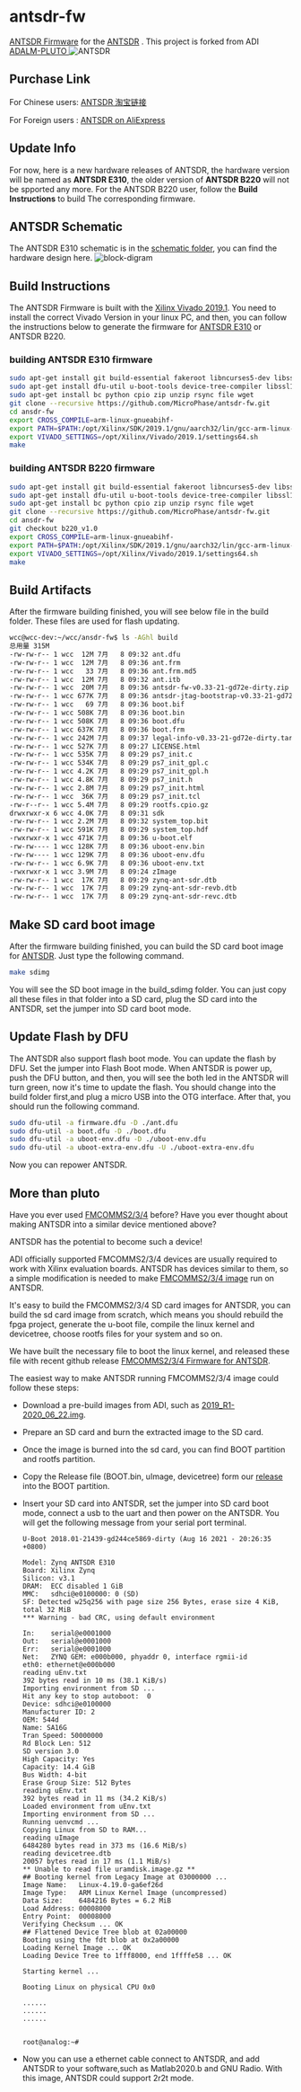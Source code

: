 # antsdr-fw
[ANTSDR Firmware](https://github.com/MicroPhase/antsdr-fw) for the [ANTSDR](https://item.taobao.com/item.htm?id=647986963313#detail) .
This project is forked from ADI [ADALM-PLUTO ](https://github.com/analogdevicesinc/plutosdr-fw) 
![ANTSDR](./images/ANTSDR.png)

## Purchase Link
For Chinese users: [ANTSDR 淘宝链接](https://item.taobao.com/item.htm?id=647986963313#detail)

For Foreign users : [ANTSDR on AliExpress](https://www.aliexpress.com/item/1005003181244737.html?spm=5261.ProductManageOnline.0.0.15744edfIp5RL0)

## Update Info
For now, here is a new hardware releases of ANTSDR, the hardware version will be named as **ANTSDR E310**, the older version of **ANTSDR B220** will not be spported any more. For the ANTSDR B220 user, follow the **Build Instructions** to build The corresponding firmware.

## ANTSDR Schematic
The ANTSDR E310 schematic is in the [schematic folder](./schematic),  you can find the hardware design here.
![block-digram](./images/block-diagram.png)
## Build Instructions
The ANTSDR Firmware is built with the [Xilinx Vivado 2019.1](https://www.xilinx.com/member/forms/download/xef-vivado.html?filename=Xilinx_Vivado_SDK_Web_2019.1_0524_1430_Lin64.bin). You need to install the correct Vivado Version in your linux PC, and then, you can follow the instructions below to generate the firmware for [ANTSDR E310](https://item.taobao.com/item.htm?spm=a230r.1.14.16.34e21142YIlxqx&id=647986963313&ns=1&abbucket=2#detail) or ANTSDR B220.

### building ANTSDR E310 firmware
```bash
sudo apt-get install git build-essential fakeroot libncurses5-dev libssl-dev ccache 
sudo apt-get install dfu-util u-boot-tools device-tree-compiler libssl1.0-dev mtools
sudo apt-get install bc python cpio zip unzip rsync file wget 
git clone --recursive https://github.com/MicroPhase/antsdr-fw.git 
cd ansdr-fw 
export CROSS_COMPILE=arm-linux-gnueabihf- 
export PATH=$PATH:/opt/Xilinx/SDK/2019.1/gnu/aarch32/lin/gcc-arm-linux-gnueabi/bin 
export VIVADO_SETTINGS=/opt/Xilinx/Vivado/2019.1/settings64.sh
make
```

### building ANTSDR B220 firmware
```bash
sudo apt-get install git build-essential fakeroot libncurses5-dev libssl-dev ccache 
sudo apt-get install dfu-util u-boot-tools device-tree-compiler libssl1.0-dev mtools
sudo apt-get install bc python cpio zip unzip rsync file wget 
git clone --recursive https://github.com/MicroPhase/antsdr-fw.git 
cd ansdr-fw 
git checkout b220_v1.0
export CROSS_COMPILE=arm-linux-gnueabihf- 
export PATH=$PATH:/opt/Xilinx/SDK/2019.1/gnu/aarch32/lin/gcc-arm-linux-gnueabi/bin 
export VIVADO_SETTINGS=/opt/Xilinx/Vivado/2019.1/settings64.sh
make
```

## Build Artifacts 
After the firmware building finished, you will see below file in the build folder. These files are used for flash updating.
```bash 
wcc@wcc-dev:~/wcc/ansdr-fw$ ls -AGhl build 
总用量 315M
-rw-rw-r-- 1 wcc  12M 7月   8 09:32 ant.dfu
-rw-rw-r-- 1 wcc  12M 7月   8 09:36 ant.frm
-rw-rw-r-- 1 wcc   33 7月   8 09:36 ant.frm.md5
-rw-rw-r-- 1 wcc  12M 7月   8 09:32 ant.itb
-rw-rw-r-- 1 wcc  20M 7月   8 09:36 antsdr-fw-v0.33-21-gd72e-dirty.zip
-rw-rw-r-- 1 wcc 677K 7月   8 09:36 antsdr-jtag-bootstrap-v0.33-21-gd72e-dirty.zip
-rw-rw-r-- 1 wcc   69 7月   8 09:36 boot.bif
-rw-rw-r-- 1 wcc 508K 7月   8 09:36 boot.bin
-rw-rw-r-- 1 wcc 508K 7月   8 09:36 boot.dfu
-rw-rw-r-- 1 wcc 637K 7月   8 09:36 boot.frm
-rw-rw-r-- 1 wcc 242M 7月   8 09:37 legal-info-v0.33-21-gd72e-dirty.tar.gz
-rw-rw-r-- 1 wcc 527K 7月   8 09:27 LICENSE.html
-rw-rw-r-- 1 wcc 535K 7月   8 09:29 ps7_init.c
-rw-rw-r-- 1 wcc 534K 7月   8 09:29 ps7_init_gpl.c
-rw-rw-r-- 1 wcc 4.2K 7月   8 09:29 ps7_init_gpl.h
-rw-rw-r-- 1 wcc 4.8K 7月   8 09:29 ps7_init.h
-rw-rw-r-- 1 wcc 2.8M 7月   8 09:29 ps7_init.html
-rw-rw-r-- 1 wcc  36K 7月   8 09:29 ps7_init.tcl
-rw-r--r-- 1 wcc 5.4M 7月   8 09:29 rootfs.cpio.gz
drwxrwxr-x 6 wcc 4.0K 7月   8 09:31 sdk
-rw-rw-r-- 1 wcc 2.2M 7月   8 09:32 system_top.bit
-rw-rw-r-- 1 wcc 591K 7月   8 09:29 system_top.hdf
-rwxrwxr-x 1 wcc 471K 7月   8 09:36 u-boot.elf
-rw-rw---- 1 wcc 128K 7月   8 09:36 uboot-env.bin
-rw-rw---- 1 wcc 129K 7月   8 09:36 uboot-env.dfu
-rw-rw-r-- 1 wcc 6.9K 7月   8 09:36 uboot-env.txt
-rwxrwxr-x 1 wcc 3.9M 7月   8 09:24 zImage
-rw-rw-r-- 1 wcc  17K 7月   8 09:29 zynq-ant-sdr.dtb
-rw-rw-r-- 1 wcc  17K 7月   8 09:29 zynq-ant-sdr-revb.dtb
-rw-rw-r-- 1 wcc  17K 7月   8 09:29 zynq-ant-sdr-revc.dtb
```

## Make SD card boot image
After the firmware building finished, you can build the SD card boot image for [ANTSDR](https://item.taobao.com/item.htm?spm=a230r.1.14.16.34e21142YIlxqx&id=647986963313&ns=1&abbucket=2#detail). Just type the following command.
```bash
make sdimg
```
You will see the SD boot image in the build_sdimg folder. You can just copy all these files in that folder into a SD card, plug the SD card into the ANTSDR, set the jumper into SD card boot mode.

## Update Flash by DFU
The ANTSDR also support flash boot mode. You can update the flash by DFU. Set the jumper into Flash Boot mode. When ANTSDR is power up, push the DFU button, and then, you will see the both led in the ANTSDR will turn green, now it's time to update the flash.
You should change into the build folder first,and plug a micro USB into the OTG interface. After that, you should run the following command.
```bash
sudo dfu-util -a firmware.dfu -D ./ant.dfu
sudo dfu-util -a boot.dfu -D ./boot.dfu
sudo dfu-util -a uboot-env.dfu -D ./uboot-env.dfu
sudo dfu-util -a uboot-extra-env.dfu -U ./uboot-extra-env.dfu
```
Now you can repower ANTSDR. 

## More than pluto
Have you ever used [FMCOMMS2/3/4](https://wiki.analog.com/resources/eval/user-guides/ad-fmcomms2-ebz/quickstart/zynq) before? Have you ever thought about making ANTSDR into a similar device mentioned above?

ANTSDR has the potential to become such a device!

ADI officially supported FMCOMMS2/3/4 devices are usually required to work with Xilinx evaluation boards. ANTSDR has devices similar to them, so a simple modification is needed to make [FMCOMMS2/3/4 image](https://wiki.analog.com/resources/tools-software/linux-software/zynq_images) run on ANTSDR.

It's easy to build the FMCOMMS2/3/4 SD card images for ANTSDR, you can build the sd card image from scratch, which means you should rebuild the fpga project, generate the u-boot file, compile the linux kernel and devicetree, choose rootfs files for your system and so on.

We have built the necessary file to boot the linux kernel, and released these file with recent github release [FMCOMMS2/3/4 Firmware for ANTSDR](https://github.com/MicroPhase/antsdr-fw/releases/tag/e310_v1.0).

The easiest way to make ANTSDR running FMCOMMS2/3/4 image could follow these steps:

- Download a pre-build images from ADI, such as [2019_R1-2020_06_22.img](http://swdownloads.analog.com/cse/2019_R1-2020_06_22.img.xz).

- Prepare an SD card and burn the extracted image to the SD card.

- Once the image is burned into the sd card, you can find BOOT partition and rootfs partition.

- Copy the Release file (BOOT.bin, uImage, devicetree) form our [release](https://github.com/MicroPhase/antsdr-fw/releases/tag/e310_v1.0) into the BOOT partition.

- Insert your SD card into ANTSDR, set the jumper into SD card boot mode, connect a usb to the uart and then power on the ANTSDR. You will get the following message from your serial port terminal.

    ```
    U-Boot 2018.01-21439-gd244ce5869-dirty (Aug 16 2021 - 20:26:35 +0800)

    Model: Zynq ANTSDR E310
    Board: Xilinx Zynq
    Silicon: v3.1
    DRAM:  ECC disabled 1 GiB
    MMC:   sdhci@e0100000: 0 (SD)
    SF: Detected w25q256 with page size 256 Bytes, erase size 4 KiB, total 32 MiB
    *** Warning - bad CRC, using default environment

    In:    serial@e0001000
    Out:   serial@e0001000
    Err:   serial@e0001000
    Net:   ZYNQ GEM: e000b000, phyaddr 0, interface rgmii-id
    eth0: ethernet@e000b000
    reading uEnv.txt
    392 bytes read in 10 ms (38.1 KiB/s)
    Importing environment from SD ...
    Hit any key to stop autoboot:  0
    Device: sdhci@e0100000
    Manufacturer ID: 2
    OEM: 544d
    Name: SA16G
    Tran Speed: 50000000
    Rd Block Len: 512
    SD version 3.0
    High Capacity: Yes
    Capacity: 14.4 GiB
    Bus Width: 4-bit
    Erase Group Size: 512 Bytes
    reading uEnv.txt
    392 bytes read in 11 ms (34.2 KiB/s)
    Loaded environment from uEnv.txt
    Importing environment from SD ...
    Running uenvcmd ...
    Copying Linux from SD to RAM...
    reading uImage
    6484280 bytes read in 373 ms (16.6 MiB/s)
    reading devicetree.dtb
    20057 bytes read in 17 ms (1.1 MiB/s)
    ** Unable to read file uramdisk.image.gz **
    ## Booting kernel from Legacy Image at 03000000 ...
    Image Name:   Linux-4.19.0-ga6ef26d
    Image Type:   ARM Linux Kernel Image (uncompressed)
    Data Size:    6484216 Bytes = 6.2 MiB
    Load Address: 00008000
    Entry Point:  00008000
    Verifying Checksum ... OK
    ## Flattened Device Tree blob at 02a00000
    Booting using the fdt blob at 0x2a00000
    Loading Kernel Image ... OK
    Loading Device Tree to 1fff8000, end 1ffffe58 ... OK

    Starting kernel ...

    Booting Linux on physical CPU 0x0

    ......
    ......
    ......


    root@analog:~#
    ```
- Now you can use a ethernet cable connect to ANTSDR, and add ANTSDR to your software,such as Matlab2020.b and GNU Radio. With this image, ANTSDR could support 2r2t mode.